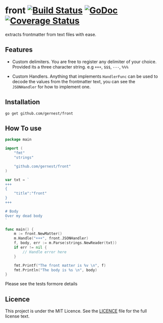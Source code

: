 # front [![Build Status](https://travis-ci.org/gernest/front.svg)](https://travis-ci.org/gernest/front) [![GoDoc](https://godoc.org/github.com/gernest/front?status.svg)](https://godoc.org/github.com/gernest/front)[![Coverage Status](https://coveralls.io/repos/gernest/front/badge.svg?branch=master&service=github)](https://coveralls.io/github/gernest/front?branch=master)

extracts frontmatter from text files with ease.

## Features
* Custom delimiters. You are free to register any delimiter of your choice. Provided its a three character string. e.g `+++`,  `$$$`,  `---`,  `%%%`

* Custom Handlers. Anything that implements `HandlerFunc` can be used to decode the values from the frontmatter text, you can see the `JSONHandler` for how to implement one.

## Installation

	go get github.com/gernest/front

## How To use

```go
package main

import (
	"fmt"
	"strings"

	"github.com/gernest/front"
)

var txt = `
+++
{
	"title":"front"
}
+++

# Body
Over my dead body
`

func main() {
	m := front.NewMatter()
	m.Handle("+++", front.JSONHandler)
	f, body, err := m.Parse(strings.NewReader(txt))
	if err != nil {
		// Handle error here
	}

	fmt.Printf("The front matter is %v \n", f)
	fmt.Println("The body is %s \n", body)
}

```

Please see the tests formore details

## Licence

This project is under the MIT Licence. See the [LICENCE](LICENCE) file for the full license text.

